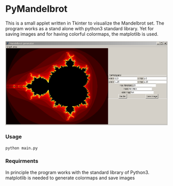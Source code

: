 # PyMandelbrot

This is a small applet written in Tkinter to visualize the Mandelbrot set.
The program works as a stand alone with python3 standard library. Yet for saving images and for having colorful colormaps, the matplotlib is used.

![Program image](https://github.com/Pella86/PyMandelbrot/blob/master/images/Program_start_screen.png)


### Usage
```python main.py```


### Requirments
In principle the program works with the standard library of Python3.
matplotlib is needed to generate colormaps and save images

